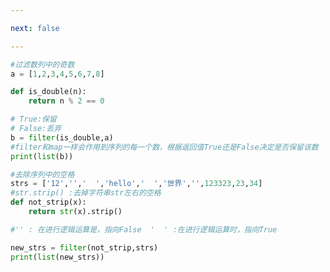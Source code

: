 ```yaml
---

next: false

---
```




<BlogInfo id="991" title="4.filter过滤函数" author="白日梦想猿" pv=0 read_times=0 pre_cost_time="0分21秒" category="高阶函数" tag_list="['高阶函数']" create_time="2020.05.25 13:52:09" update_time="2020.05.25 14:06:22" />

```python
#过滤数列中的奇数
a = [1,2,3,4,5,6,7,8]

def is_double(n):
    return n % 2 == 0

# True:保留
# False:丢弃
b = filter(is_double,a)
#filter和map一样会作用到序列的每一个数，根据返回值True还是False决定是否保留该数
print(list(b))

#去除序列中的空格
strs = ['12','','  ','hello','  ','世界','',123323,23,34]
#str.strip() :去掉字符串str左右的空格
def not_strip(x):
    return str(x).strip()

#'' : 在进行逻辑运算是，指向False  '  ' :在进行逻辑运算时，指向True

new_strs = filter(not_strip,strs)
print(list(new_strs))
```



<ActionBox />
